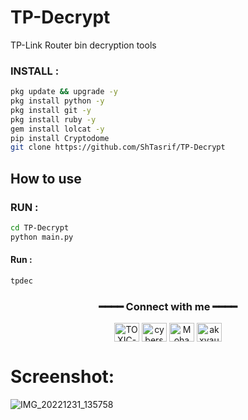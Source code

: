 # TP-Decrypt
TP-Link Router bin decryption tools

<h3 align="left">INSTALL :</h3>

````bash
pkg update && upgrade -y
pkg install python -y
pkg install git -y
pkg install ruby -y
gem install lolcat -y
pip install Cryptodome
git clone https://github.com/ShTasrif/TP-Decrypt
````

## How to use 
<h3 align="left">RUN :</h3>

````bash
cd TP-Decrypt
python main.py
````
#### Run :

````bash
tpdec
````

<div align="center">
<h3>━━━━ Connect with me ━━━━</h3>
<a href="https://fb.com/cybershbd" target="blank"><img align="center" src="https://raw.githubusercontent.com/rahuldkjain/github-profile-readme-generator/master/src/images/icons/Social/facebook.svg" alt="TOXIC-VIRUS" height="30" width="40" /></a>
<a href="https://twitter.com/cybershbd" target="blank"><img align="center" src="https://raw.githubusercontent.com/rahuldkjain/github-profile-readme-generator/master/src/images/icons/Social/twitter.svg" alt="cybershbd" height="30" width="40" /></a>
<a href="https://fb.com/cybershbd" target="blank"><img align="center" src="https://raw.githubusercontent.com/rahuldkjain/github-profile-readme-generator/master/src/images/icons/Social/facebook.svg" alt="Mohammad Alamin" height="30" width="40" /></a>
<a href="https://instagram.com/cybershbd" target="blank"><img align="center" src="https://raw.githubusercontent.com/rahuldkjain/github-profile-readme-generator/master/src/images/icons/Social/instagram.svg" alt="akxvau" height="30" width="40" /></a>
</div>

# Screenshot:
![IMG_20221231_135758](https://user-images.githubusercontent.com/85736436/210130027-edcfb706-d066-4dd5-bf99-5d3d0dff619f.jpg)


